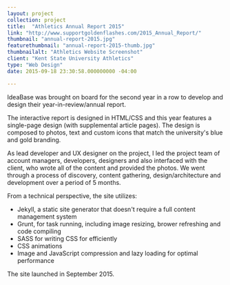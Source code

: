 ```yaml
---
layout: project
collection: project
title:  "Athletics Annual Report 2015"
link: "http://www.supportgoldenflashes.com/2015_Annual_Report/"
thumbnail: "annual-report-2015.jpg"
featurethumbnail: "annual-report-2015-thumb.jpg"
thumbnailalt: "Athletics Website Screenshot"
client: "Kent State University Athletics"
type: "Web Design"
date: 2015-09-18 23:30:58.000000000 -04:00

---
```


IdeaBase was brought on board for the second year in a row to develop and design their year-in-review/annual report.  

The interactive report is designed in HTML/CSS and this year features a single-page design (with supplemental article pages).  The design is composed to photos, text and custom icons that match the university's blue and gold branding.  

As lead developer and UX designer on the project, I led the project team of account managers, developers, designers and also interfaced with the client, who wrote all of the content and provided the photos.  We went through a process of discovery, content gathering, design/architecture and development over a period of 5 months. 

From a technical perspective, the site utilizes:

* Jekyll, a static site generator that doesn't require a full content management system
* Grunt, for task running, including image resizing, brower refreshing and code compiling
* SASS for writing CSS for efficiently
* CSS animations
* Image and JavaScript compression and lazy loading for optimal performance

The site launched in September 2015.   
